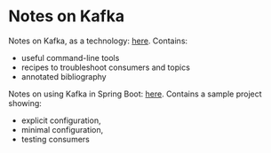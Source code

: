# Notes on Kafka

Notes on Kafka, as a technology: [here](technologies/apache-kafka/). Contains:
- useful command-line tools
- recipes to troubleshoot consumers and topics
- annotated bibliography

Notes on using Kafka in Spring Boot: [here](libraries/spring-for-apache-kafka/). Contains a sample project showing:
- explicit configuration,
- minimal configuration,
- testing consumers

